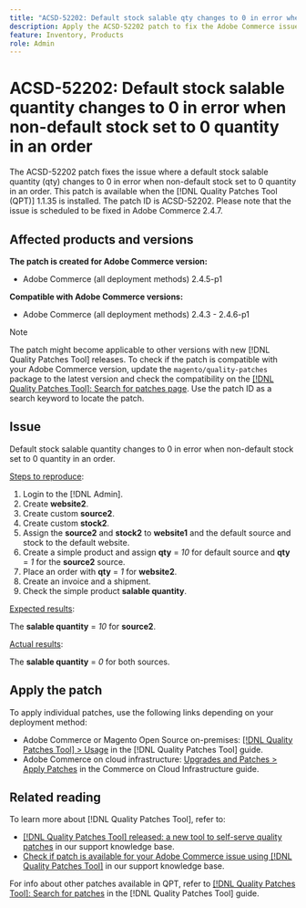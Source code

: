 ```yaml
---
title: "ACSD-52202: Default stock salable qty changes to 0 in error when non-default stock set to 0 qty in order"
description: Apply the ACSD-52202 patch to fix the Adobe Commerce issue where a default stock salable quantity changes to 0 in error when non-default stock set to 0 quantity in an order.
feature: Inventory, Products
role: Admin
---
```

# ACSD-52202: Default stock salable quantity changes to 0 in error when non-default stock set to 0 quantity in an order

The ACSD-52202 patch fixes the issue where a default stock salable quantity (qty) changes to 0 in error when non-default stock set to 0 quantity in an order. This patch is available when the [!DNL Quality Patches Tool (QPT)] 1.1.35 is installed. The patch ID is ACSD-52202. Please note that the issue is scheduled to be fixed in Adobe Commerce 2.4.7.

## Affected products and versions

**The patch is created for Adobe Commerce version:**

* Adobe Commerce (all deployment methods) 2.4.5-p1

**Compatible with Adobe Commerce versions:**

* Adobe Commerce (all deployment methods) 2.4.3 - 2.4.6-p1

>[!NOTE]
>
>The patch might become applicable to other versions with new [!DNL Quality Patches Tool] releases. To check if the patch is compatible with your Adobe Commerce version, update the `magento/quality-patches` package to the latest version and check the compatibility on the [[!DNL Quality Patches Tool]: Search for patches page](https://experienceleague.adobe.com/tools/commerce-quality-patches/index.html). Use the patch ID as a search keyword to locate the patch.

## Issue

Default stock salable quantity changes to 0 in error when non-default stock set to 0 quantity in an order.

<u>Steps to reproduce</u>:

1. Login to the [!DNL Admin].
1. Create **website2**.
1. Create custom **source2**.
1. Create custom **stock2**.
1. Assign the **source2** and **stock2** to **website1** and the default source and stock to the default website.
1. Create a simple product and assign **qty** = *10* for default source and **qty** = *1* for the **source2** source.
1. Place an order with **qty** = *1* for **website2**.
1. Create an invoice and a shipment.
1. Check the simple product **salable quantity**.

<u>Expected results</u>:

The **salable quantity** = *10* for **source2**.

<u>Actual results</u>:

The **salable quantity** = *0* for both sources.

## Apply the patch

To apply individual patches, use the following links depending on your deployment method:

* Adobe Commerce or Magento Open Source on-premises: [[!DNL Quality Patches Tool] > Usage](https://experienceleague.adobe.com/docs/commerce-operations/tools/quality-patches-tool/usage.html) in the [!DNL Quality Patches Tool] guide.
* Adobe Commerce on cloud infrastructure: [Upgrades and Patches > Apply Patches](https://experienceleague.adobe.com/docs/commerce-cloud-service/user-guide/develop/upgrade/apply-patches.html) in the Commerce on Cloud Infrastructure guide.

## Related reading

To learn more about [!DNL Quality Patches Tool], refer to:

* [[!DNL Quality Patches Tool] released: a new tool to self-serve quality patches](/help/announcements/adobe-commerce-announcements/magento-quality-patches-released-new-tool-to-self-serve-quality-patches.md) in our support knowledge base.
* [Check if patch is available for your Adobe Commerce issue using [!DNL Quality Patches Tool]](/help/support-tools/patches-available-in-qpt-tool/check-patch-for-magento-issue-with-magento-quality-patches.md) in our support knowledge base.

For info about other patches available in QPT, refer to [[!DNL Quality Patches Tool]: Search for patches](https://experienceleague.adobe.com/tools/commerce-quality-patches/index.html) in the [!DNL Quality Patches Tool] guide.
